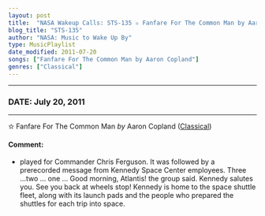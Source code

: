 ```yaml
---
layout: post
title:  "NASA Wakeup Calls: STS-135 ✫ Fanfare For The Common Man by Aaron Copland ✧ July 20, 2011"
blog_title: "STS-135"
author: "NASA: Music to Wake Up By"
type: MusicPlaylist
date_modified: 2011-07-20
songs: ["Fanfare For The Common Man by Aaron Copland"]
genres: ["Classical"]
---
```


----
### DATE: July 20, 2011
----
✫ Fanfare For The Common Man *by* Aaron Copland ([Classical](https://www.discogs.com/genre/Classical)) <a target="blank_" href="https://www.discogs.com/Copland-Fanfare-For-The-Common-Man/release/1915360">
    <i class="fas fa-compact-disc"
       title="Discogs entry for this song"
       alt="Discogs entry for this song"
       style="font-size: 1.1em;"></i></a>
    

#### Comment:
* played for Commander Chris Ferguson. It was followed by a prerecorded message from Kennedy Space Center employees. Three ...two ... one ... Good morning, Atlantis! the group said. Kennedy salutes you. See you back at wheels stop! Kennedy is home to the space shuttle fleet, along with its launch pads and the people who prepared the shuttles for each trip into space.



<br/>
<center>
	<a target="_blank"
	   href="https://twitter.com/intent/tweet?hashtags=Space,NASA,Playlist,NASAWakeupCalls,SpaceProgram&text=🚀 {{ page.author}}, {{ page.title }}. {{ site.url }}{{ page.url }}&via=nasawakeupcalls"><i class="fab fa-twitter" title="Tweet this page" alt="Tweet this page" style="font-size: 1.3em;"></i></a>
	&nbsp; 	<i class="fas fa-user-astronaut" style="font-size: 1.5em;"></i> &nbsp;
    <a id="custom_amazon_link"
       type="amzn" search="#"
       category="popular music">
    <i class="fab fa-amazon" style="font-size: 1.3em;"></i></a>
</center>

<!-- Randomly resolve an individual entry from a song array -->
<script src="/assets/javascript/seedrandom.min.js"></script>
<script>
  var wake_me_up = ["Fanfare For The Common Man by Aaron Copland"];
  var prng = new Math.seedrandom();
  function randomSong() {
    song = wake_me_up[Math.floor(Math.random() * wake_me_up.length)];
    var amazon_link = document.getElementById("custom_amazon_link");
    amazon_link.setAttribute("search", song);
  }
  window.onload = randomSong();
</script>
